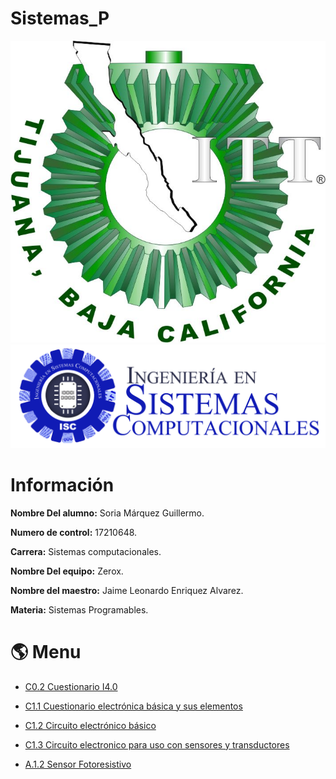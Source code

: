 # Sistemas_P
![Logotec](img/ITT.jpg)
![LogoIsc](img/ISC.png)

#  Información #

**Nombre Del alumno:** Soria Márquez Guillermo.

**Numero de control:** 17210648.

**Carrera:** Sistemas computacionales.

**Nombre Del equipo:** Zerox.

**Nombre del maestro:** Jaime Leonardo Enriquez Alvarez.

**Materia:** Sistemas Programables.

# :earth_americas: Menu #

* [C0.2 Cuestionario I4.0](https://github.com/GuillermoSoria97/Sistemas_P/blob/master/blog/C0.2%20GuillermoSoriaMarquez_Zerox.md)

* [C1.1 Cuestionario electrónica básica y sus elementos](https://github.com/GuillermoSoria97/Sistemas_P/blob/master/blog/C1.1%20GuillermoSoriaMarquez_Zerox.md)

* [C1.2 Circuito electrónico básico](https://github.com/GuillermoSoria97/Sistemas_P/blob/master/blog/C1.2%20GuillermoSoriaMarquez_Zerox.md)
  
* [C1.3 Circuito electronico para uso con sensores y transductores](https://github.com/GuillermoSoria97/Sistemas_P/blob/master/blog/C1.3%20GuillermoSoriaMarquez_Zerox.md)

* [A.1.2 Sensor Fotoresistivo](https://github.com/GuillermoSoria97/Sistemas_P/blob/master/blog/C1.3%20GuillermoSoriaMarquez_Zerox.md)

